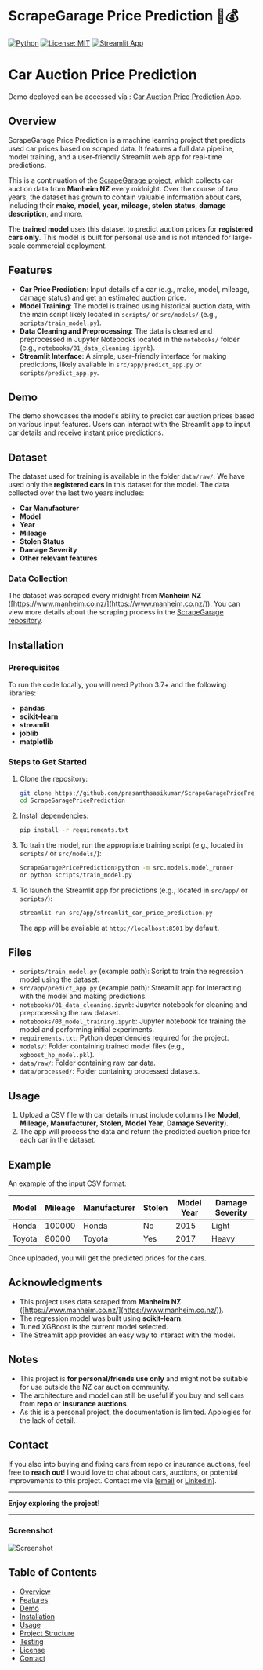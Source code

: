 # ScrapeGarage Price Prediction 🚗💰

[![Python](https://img.shields.io/badge/python-3.10%2B-blue.svg)](https://www.python.org/)
[![License: MIT](https://img.shields.io/badge/License-MIT-yellow.svg)](LICENSE)
[![Streamlit App](https://img.shields.io/badge/Streamlit-Online-green)](#demo)

# Car Auction Price Prediction

Demo deployed can be accessed via : [Car Auction Price Prediction App](https://nz-car-auction.streamlit.app/).

## Overview

ScrapeGarage Price Prediction is a machine learning project that predicts used car prices based on scraped data. It features a full data pipeline, model training, and a user-friendly Streamlit web app for real-time predictions.

This is a continuation of the [ScrapeGarage project](https://github.com/prasanthsasikumar/ScrapeGarage), which collects car auction data from **Manheim NZ** every midnight. Over the course of two years, the dataset has grown to contain valuable information about cars, including their **make**, **model**, **year**, **mileage**, **stolen status**, **damage description**, and more.

The **trained model** uses this dataset to predict auction prices for **registered cars only**. This model is built for personal use and is not intended for large-scale commercial deployment.

## Features

* **Car Price Prediction**: Input details of a car (e.g., make, model, mileage, damage status) and get an estimated auction price.
* **Model Training**: The model is trained using historical auction data, with the main script likely located in `scripts/` or `src/models/` (e.g., `scripts/train_model.py`).
* **Data Cleaning and Preprocessing**: The data is cleaned and preprocessed in Jupyter Notebooks located in the `notebooks/` folder (e.g., `notebooks/01_data_cleaning.ipynb`).
* **Streamlit Interface**: A simple, user-friendly interface for making predictions, likely available in `src/app/predict_app.py` or `scripts/predict_app.py`.

## Demo

The demo showcases the model's ability to predict car auction prices based on various input features. Users can interact with the Streamlit app to input car details and receive instant price predictions.

## Dataset

The dataset used for training is available in the folder `data/raw/`. We have used only the **registered cars** in this dataset for the model. The data collected over the last two years includes:

* **Car Manufacturer**
* **Model**
* **Year**
* **Mileage**
* **Stolen Status**
* **Damage Severity**
* **Other relevant features**

### Data Collection

The dataset was scraped every midnight from **Manheim NZ** ([https://www.manheim.co.nz/](https://www.manheim.co.nz/)). You can view more details about the scraping process in the [ScrapeGarage repository](https://github.com/prasanthsasikumar/ScrapeGarage).

## Installation

### Prerequisites

To run the code locally, you will need Python 3.7+ and the following libraries:

* **pandas**
* **scikit-learn**
* **streamlit**
* **joblib**
* **matplotlib**

### Steps to Get Started

1. Clone the repository:
   ```bash
   git clone https://github.com/prasanthsasikumar/ScrapeGaragePricePrediction.git
   cd ScrapeGaragePricePrediction
   ```

2. Install dependencies:

   ```bash
   pip install -r requirements.txt
   ```

3. To train the model, run the appropriate training script (e.g., located in `scripts/` or `src/models/`):

   ```bash
   ScrapeGaragePricePrediction>python -m src.models.model_runner
   or python scripts/train_model.py 
   ```

4. To launch the Streamlit app for predictions (e.g., located in `src/app/` or `scripts/`):

   ```bash
   streamlit run src/app/streamlit_car_price_prediction.py
   ```

   The app will be available at `http://localhost:8501` by default.

## Files

* `scripts/train_model.py` (example path): Script to train the regression model using the dataset.
* `src/app/predict_app.py` (example path): Streamlit app for interacting with the model and making predictions.
* `notebooks/01_data_cleaning.ipynb`: Jupyter notebook for cleaning and preprocessing the raw dataset.
* `notebooks/03_model_training.ipynb`: Jupyter notebook for training the model and performing initial experiments.
* `requirements.txt`: Python dependencies required for the project.
* `models/`: Folder containing trained model files (e.g., `xgboost_hp_model.pkl`).
* `data/raw/`: Folder containing raw car data.
* `data/processed/`: Folder containing processed datasets.

## Usage

1. Upload a CSV file with car details (must include columns like **Model**, **Mileage**, **Manufacturer**, **Stolen**, **Model Year**, **Damage Severity**).
2. The app will process the data and return the predicted auction price for each car in the dataset.

## Example

An example of the input CSV format:

| Model  | Mileage | Manufacturer | Stolen | Model Year | Damage Severity |
| ------ | ------- | ------------ | ------ | ---------- | --------------- |
| Honda  | 100000  | Honda        | No     | 2015       | Light           |
| Toyota | 80000   | Toyota       | Yes    | 2017       | Heavy           |

Once uploaded, you will get the predicted prices for the cars.

## Acknowledgments

* This project uses data scraped from **Manheim NZ** ([https://www.manheim.co.nz/](https://www.manheim.co.nz/)).
* The regression model was built using **scikit-learn**.
* Tuned XGBoost is the current model selected.
* The Streamlit app provides an easy way to interact with the model.

## Notes

* This project is **for personal/friends use only** and might not be suitable for use outside the NZ car auction community.
* The architecture and model can still be useful if you buy and sell cars from **repo** or **insurance auctions**.
* As this is a personal project, the documentation is limited. Apologies for the lack of detail.

## Contact

If you also into buying and fixing cars from repo or insurance auctions, feel free to **reach out**! I would love to chat about cars, auctions, or potential improvements to this project. Contact me via \[[email](prasanth@ahlab.org) or [LinkedIn](https://www.linkedin.com/in/prasanth-sasikumar/)].

---

**Enjoy exploring the project!**

---

### Screenshot

![Screenshot](https://github.com/prasanthsasikumar/car_aution_prediction/blob/main/Screenshot.png?raw=true)

## Table of Contents

- [Overview](#overview)
- [Features](#features)
- [Demo](#demo)
- [Installation](#installation)
- [Usage](#usage)
- [Project Structure](#project-structure)
- [Testing](#testing)
- [License](#license)
- [Contact](#contact)

